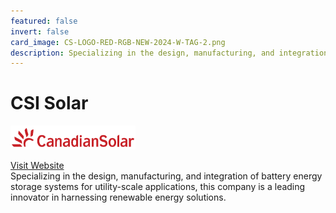 ```yaml
---
featured: false
invert: false
card_image: CS-LOGO-RED-RGB-NEW-2024-W-TAG-2.png
description: Specializing in the design, manufacturing, and integration of battery energy storage systems for utility-scale applications, this company is a leading innovator in harnessing renewable energy solutions.
---
```


# CSI Solar
<img src="CS-LOGO-RED-RGB-NEW-2024-W-TAG-2.png" alt="Logo" style="max-width: 200px; height: auto;">

<a href="https://www.csisolar.com/energy-storage/">Visit Website</a>  
Specializing in the design, manufacturing, and integration of battery energy storage systems for utility-scale applications, this company is a leading innovator in harnessing renewable energy solutions.

